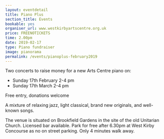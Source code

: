 ```yaml
---
layout: eventdetail
title: Piano Plus
section_title: Events
bookable: yes
organiser_url: www.westkirbyartscentre.org.uk
price: FREENOTICKETS
time: 2.00pm
date: 2019-02-17
type: Piano fundraiser
image: pianorama
permalink: /events/pianoplus-february2019
---
```


Two concerts to raise money for a new Arts Centre piano on:

- Sunday 17th February 2-4 pm
- Sunday 17th March 2-4 pm

Free entry, donations welcome

A mixture of relaxing jazz, light classical, brand new originals, and well-known songs.

The venue is situated on Brookfield Gardens in the site of the old Unitarian Church. Licensed bar available. Park for free after 6.30pm at West Kirby Concourse as no on street parking. Only 4 minutes walk away.
